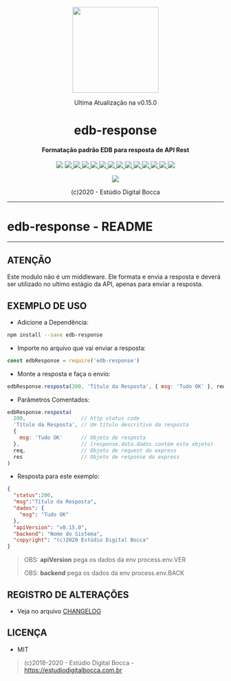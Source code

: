 <p align="center">
  <img src="https://estudiodigitalbocca.com.br/edb-logo.svg" width="200px">
  <p align="center">Ultima Atualização na v0.15.0</p>
  <h1 align="center">edb-response</h1>
  <h4 align="center">
    Formatação padrão EDB para resposta de API Rest
  </h4>
  <p align="center">
    <img src="https://badgen.net/badge/version/v0.15.0/orange">
    <a href="https://codeclimate.com/github/digitalbocca/edb-response/maintainability">
      <img src="https://api.codeclimate.com/v1/badges/099992aed09bb6cb59e9/maintainability">
    </a>
    <a href="https://estudiodigitalbocca.com.br">
      <img src="https://badgen.net/badge/produto/EDB/f19b2c">
    </a>
    <a href="https://standardjs.com">
      <img src="https://badgen.net/badge/code%20style/standard/yellow">
    </a>
    <a href="https://www.npmjs.com/package/edb-response">
      <img src="https://badgen.net/npm/v/edb-response">
    </a>
    <a href="https://www.npmjs.com/package/edb-response">
      <img src="https://badgen.net/npm/license/edb-response">
    </a>
    <a href="https://www.npmjs.com/package/edb-response">
      <img src="https://badgen.net/npm/dt/edb-response">
    </a>
    <a href="https://github.com/digitalbocca/edb-response">
      <img src="https://badgen.net/github/tag/digitalbocca/edb-response">
    </a>
    <a href="https://www.npmjs.com/package/edb-response">
      <img src="https://badgen.net/david/dep/digitalbocca/edb-response">
    </a>
    <a href="https://www.npmjs.com/package/edb-response">
      <img src="https://badgen.net/david/dev/digitalbocca/edb-response">
    </a>
    <a href="https://www.npmjs.com/package/edb-response">
      <img src="https://badgen.net/packagephobia/install/edb-response">
    </a>
    <a href="https://www.npmjs.com/package/edb-response">
      <img src="https://badgen.net/packagephobia/publish/edb-response">
    </a>
    <a href="https://www.npmjs.com/package/edb-response">
      <img src="https://badgen.net/bundlephobia/min/edb-response">
    </a>
    <a href="https://www.npmjs.com/package/edb-response">
      <img src="https://badgen.net/bundlephobia/minzip/edb-response">
    </a>
  </p>
  <p align="center">
    <a href="https://github.com/standard/standard">
      <img src="https://cdn.rawgit.com/standard/standard/master/badge.svg">
    </a>
  </p>
  <p align="center">(c)2020 - Estúdio Digital Bocca</p>
</p>

---

# edb-response - README

---

## ATENÇÃO

Este modulo não é um middleware. Ele formata e envia a resposta e deverá ser utilizado no ultimo estágio da API, apenas para enviar a resposta.

## EXEMPLO DE USO

- Adicione a Dependência:

```bash
npm install --save edb-response
```

- Importe no arquivo que vai enviar a resposta:

```js
const edbResponse = require('edb-response')
```

- Monte a resposta e faça o envio:

```js
edbResponse.resposta(200, 'Título da Resposta', { msg: 'Tudo OK' }, req, res)
```

- Parâmetros Comentados:

```js
edbResponse.resposta(
  200,                  // http status code
  'Título da Resposta', // Um título descritivo da resposta
  {
    msg: 'Tudo OK'      // Objeto de resposta
  },                    // (response.data.dados contém este objeto)
  req,                  // Objeto de request do express
  res                   // Objeto de response do express
)
```

- Resposta para este exemplo:

```json
{
  "status":200,
  "msg":"Título da Resposta",
  "dados": {
    "msg": "Tudo OK"
  },
  "apiVersion": "v0.15.0",
  "backend": "Nome do Sistema",
  "copyright": "(c)2020 Estúdio Digital Bocca"
}
```

> OBS: **apiVersion** pega os dados da env process.env.VER
>
> OBS: **backend** pega os dados da env process.env.BACK

## REGISTRO DE ALTERAÇÕES

- Veja no arquivo [CHANGELOG](CHANGELOG.md)

## LICENÇA

- MIT

> (c)2018-2020 - Estúdio Digital Bocca - <https://estudiodigitalbocca.com.br>
